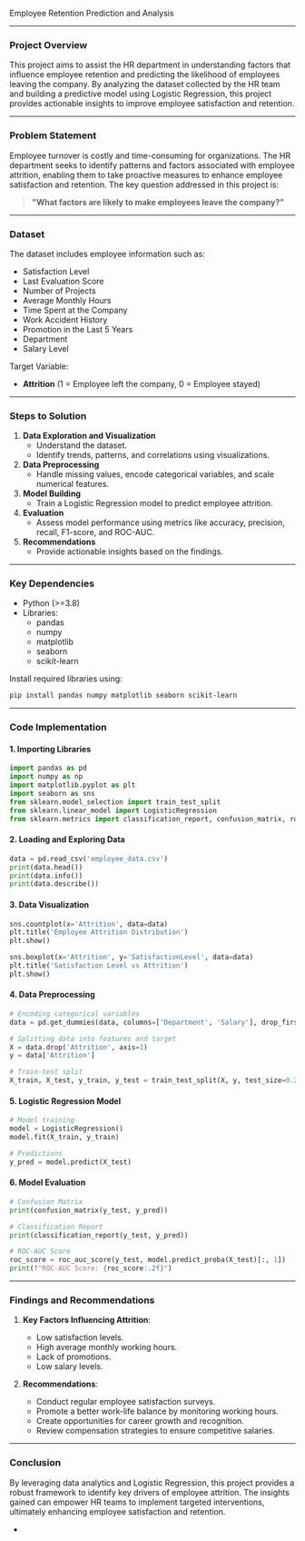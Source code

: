 Employee Retention Prediction and Analysis

---

### **Project Overview**
This project aims to assist the HR department in understanding factors that influence employee retention and predicting the likelihood of employees leaving the company. By analyzing the dataset collected by the HR team and building a predictive model using Logistic Regression, this project provides actionable insights to improve employee satisfaction and retention.

---

### **Problem Statement**
Employee turnover is costly and time-consuming for organizations. The HR department seeks to identify patterns and factors associated with employee attrition, enabling them to take proactive measures to enhance employee satisfaction and retention. The key question addressed in this project is:

> **"What factors are likely to make employees leave the company?"**

---

### **Dataset**
The dataset includes employee information such as:
- Satisfaction Level
- Last Evaluation Score
- Number of Projects
- Average Monthly Hours
- Time Spent at the Company
- Work Accident History
- Promotion in the Last 5 Years
- Department
- Salary Level

Target Variable:
- **Attrition** (1 = Employee left the company, 0 = Employee stayed)

---

### **Steps to Solution**
1. **Data Exploration and Visualization**
   - Understand the dataset.
   - Identify trends, patterns, and correlations using visualizations.
2. **Data Preprocessing**
   - Handle missing values, encode categorical variables, and scale numerical features.
3. **Model Building**
   - Train a Logistic Regression model to predict employee attrition.
4. **Evaluation**
   - Assess model performance using metrics like accuracy, precision, recall, F1-score, and ROC-AUC.
5. **Recommendations**
   - Provide actionable insights based on the findings.

---

### **Key Dependencies**
- Python (>=3.8)
- Libraries:
  - pandas
  - numpy
  - matplotlib
  - seaborn
  - scikit-learn

Install required libraries using:
```bash
pip install pandas numpy matplotlib seaborn scikit-learn
```

---

### **Code Implementation**

#### **1. Importing Libraries**
```python
import pandas as pd
import numpy as np
import matplotlib.pyplot as plt
import seaborn as sns
from sklearn.model_selection import train_test_split
from sklearn.linear_model import LogisticRegression
from sklearn.metrics import classification_report, confusion_matrix, roc_auc_score
```

#### **2. Loading and Exploring Data**
```python
data = pd.read_csv('employee_data.csv')
print(data.head())
print(data.info())
print(data.describe())
```

#### **3. Data Visualization**
```python
sns.countplot(x='Attrition', data=data)
plt.title('Employee Attrition Distribution')
plt.show()

sns.boxplot(x='Attrition', y='SatisfactionLevel', data=data)
plt.title('Satisfaction Level vs Attrition')
plt.show()
```

#### **4. Data Preprocessing**
```python
# Encoding categorical variables
data = pd.get_dummies(data, columns=['Department', 'Salary'], drop_first=True)

# Splitting data into features and target
X = data.drop('Attrition', axis=1)
y = data['Attrition']

# Train-test split
X_train, X_test, y_train, y_test = train_test_split(X, y, test_size=0.2, random_state=42)
```

#### **5. Logistic Regression Model**
```python
# Model training
model = LogisticRegression()
model.fit(X_train, y_train)

# Predictions
y_pred = model.predict(X_test)
```

#### **6. Model Evaluation**
```python
# Confusion Matrix
print(confusion_matrix(y_test, y_pred))

# Classification Report
print(classification_report(y_test, y_pred))

# ROC-AUC Score
roc_score = roc_auc_score(y_test, model.predict_proba(X_test)[:, 1])
print(f"ROC-AUC Score: {roc_score:.2f}")
```

---

### **Findings and Recommendations**
1. **Key Factors Influencing Attrition**:
   - Low satisfaction levels.
   - High average monthly working hours.
   - Lack of promotions.
   - Low salary levels.

2. **Recommendations**:
   - Conduct regular employee satisfaction surveys.
   - Promote a better work-life balance by monitoring working hours.
   - Create opportunities for career growth and recognition.
   - Review compensation strategies to ensure competitive salaries.

---

### **Conclusion**
By leveraging data analytics and Logistic Regression, this project provides a robust framework to identify key drivers of employee attrition. The insights gained can empower HR teams to implement targeted interventions, ultimately enhancing employee satisfaction and retention.

-

